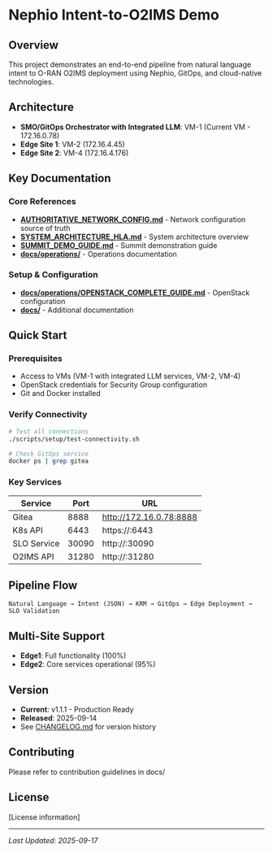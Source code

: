 # Nephio Intent-to-O2IMS Demo

## Overview
This project demonstrates an end-to-end pipeline from natural language intent to O-RAN O2IMS deployment using Nephio, GitOps, and cloud-native technologies.

## Architecture
- **SMO/GitOps Orchestrator with Integrated LLM**: VM-1 (Current VM - 172.16.0.78)
- **Edge Site 1**: VM-2 (172.16.4.45)
- **Edge Site 2**: VM-4 (172.16.4.176)

## Key Documentation

### Core References
- **[AUTHORITATIVE_NETWORK_CONFIG.md](AUTHORITATIVE_NETWORK_CONFIG.md)** - Network configuration source of truth
- **[SYSTEM_ARCHITECTURE_HLA.md](SYSTEM_ARCHITECTURE_HLA.md)** - System architecture overview
- **[SUMMIT_DEMO_GUIDE.md](SUMMIT_DEMO_GUIDE.md)** - Summit demonstration guide
- **[docs/operations/](docs/operations/)** - Operations documentation

### Setup & Configuration
- **[docs/operations/OPENSTACK_COMPLETE_GUIDE.md](docs/operations/OPENSTACK_COMPLETE_GUIDE.md)** - OpenStack configuration
- **[docs/](docs/)** - Additional documentation

## Quick Start

### Prerequisites
- Access to VMs (VM-1 with integrated LLM services, VM-2, VM-4)
- OpenStack credentials for Security Group configuration
- Git and Docker installed

### Verify Connectivity
```bash
# Test all connections
./scripts/setup/test-connectivity.sh

# Check GitOps service
docker ps | grep gitea
```

### Key Services
| Service | Port | URL |
|---------|------|-----|
| Gitea | 8888 | http://172.16.0.78:8888 |
| K8s API | 6443 | https://<edge-ip>:6443 |
| SLO Service | 30090 | http://<edge-ip>:30090 |
| O2IMS API | 31280 | http://<edge-ip>:31280 |

## Pipeline Flow
```
Natural Language → Intent (JSON) → KRM → GitOps → Edge Deployment → SLO Validation
```

## Multi-Site Support
- **Edge1**: Full functionality (100%)
- **Edge2**: Core services operational (95%)

## Version
- **Current**: v1.1.1 - Production Ready
- **Released**: 2025-09-14
- See [CHANGELOG.md](CHANGELOG.md) for version history

## Contributing
Please refer to contribution guidelines in docs/

## License
[License information]

---
*Last Updated: 2025-09-17*